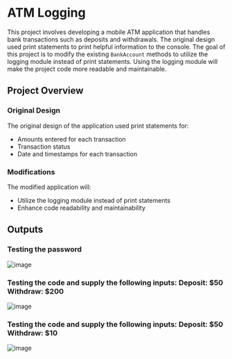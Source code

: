 # ATM Logging

This project involves developing a mobile ATM application that handles bank transactions such as deposits and withdrawals. The original design used print statements to print helpful information to the console. The goal of this project is to modify the existing `BankAccount` methods to utilize the logging module instead of print statements. Using the logging module will make the project code more readable and maintainable.

## Project Overview

### Original Design

The original design of the application used print statements for:
- Amounts entered for each transaction
- Transaction status
- Date and timestamps for each transaction

### Modifications

The modified application will:
- Utilize the logging module instead of print statements
- Enhance code readability and maintainability

## Outputs

### Testing the password
![image](https://github.com/user-attachments/assets/4f90e3ac-7ca0-4210-99dd-590662025ac6)

### Testing the code and supply the following inputs: Deposit: $50 Withdraw: $200
![image](https://github.com/user-attachments/assets/bb2ba540-9864-455e-a230-d6e764714ac7)

### Testing the code and supply the following inputs: Deposit: $50 Withdraw: $10
![image](https://github.com/user-attachments/assets/289e79a2-ec3f-43be-8ac9-d2b7ac0a4fb8)







